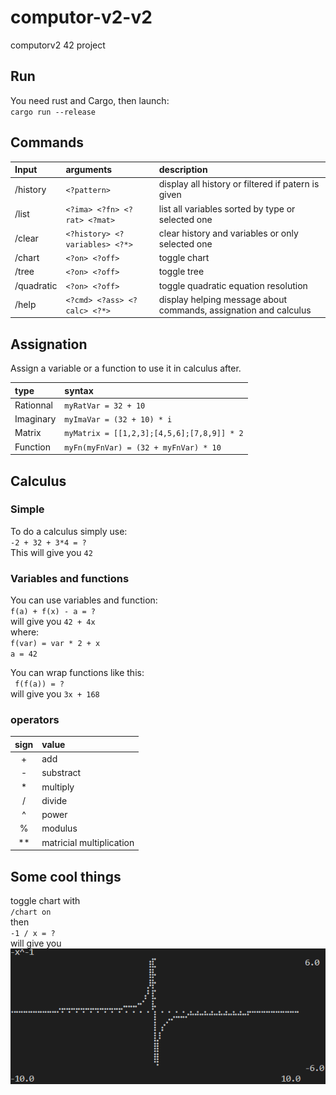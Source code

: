 # computor-v2-v2
computorv2 42 project
## Run
You need rust and Cargo, then launch:    
`cargo run --release`

## Commands

|Input|arguments|description|
|:-|:-|:-|
|/history|`<?pattern>`|display all history or filtered if patern is given|
|/list|`<?ima> <?fn> <?rat> <?mat>`|list all variables sorted by type or selected one|
|/clear|`<?history> <?variables> <?*>`|clear history and variables or only selected one|
|/chart|`<?on> <?off>`|toggle chart|
|/tree|`<?on> <?off>`|toggle tree|
|/quadratic|`<?on> <?off>`|toggle quadratic equation resolution|
|/help|`<?cmd> <?ass> <?calc> <?*>`|display helping message about commands, assignation and calculus|

## Assignation
Assign a variable or a function to use it in calculus after.

|type|syntax|
|:-|:-|
|Rationnal|`myRatVar = 32 + 10`|
|Imaginary|`myImaVar = (32 + 10) * i`|
|Matrix|`myMatrix = [[1,2,3];[4,5,6];[7,8,9]] * 2`|
|Function|`myFn(myFnVar) = (32 + myFnVar) * 10`|

## Calculus
### Simple
To do a calculus simply use:   
`-2 + 32 + 3*4 = ?`   
This will give you `42`

### Variables and functions
You can use variables and function:   
`f(a) + f(x) - a = ?`    
will give you `42 + 4x`    
where:     
`f(var) = var * 2 + x`    
`a = 42`

You can wrap functions like this:    
` f(f(a)) = ?`    
will give you `3x + 168`

### operators

|sign|value|
|:-:|:-|
|+|add|
|-|substract|
|*|multiply|
|/|divide|
|^|power|
|%|modulus|
|**|matricial multiplication|

## Some cool things
toggle chart with     
`/chart on`     
then    
`-1 / x = ?`    
will give you   
![chart](chart.png)
